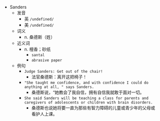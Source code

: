 - Sanders
  - 发音
    - 英 `/undefined/`
    - 美 `/undefined/`
  - 词义
    - n. 桑德斯（姓）
  - 近义词
    - n. 檀香；砂纸
      - `santal`
      - `abrasive paper`
  - 例句
    - `Judge Sanders: Get out of the chair!`
      - 法官桑德斯：离开这把椅子！
    - `"She taught me confidence, and with confidence I could do anything at all, " says Sanders.`
      - 桑德斯说，“她教会了我自信，拥有自信我就敢于面对一切。
    - `She said Sanders will be teaching a class for parents and caregivers of adolescents or children with brain disorders.`
      - 桑德斯也说她将要一直为那些有智力障碍的儿童或青少年的父母或看护人上课。

